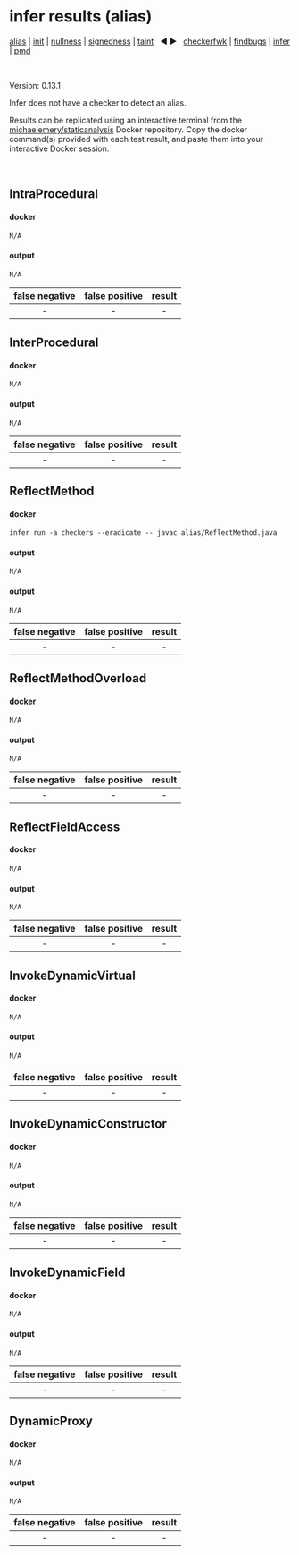 # infer results (alias)

[alias](https://github.com/michaelemery/staticanalysis/blob/master/src/results/alias/README.md) | [init](https://github.com/michaelemery/staticanalysis/blob/master/src/results/init/README.md) | [nullness](https://github.com/michaelemery/staticanalysis/blob/master/src/results/nullness/README.md) | [signedness](https://github.com/michaelemery/staticanalysis/blob/master/src/results/signedness/README.md) | [taint](https://github.com/michaelemery/staticanalysis/blob/master/src/results/taint/README.md) &nbsp; &#x25c0; &#x25b6; &nbsp; [checkerfwk](https://github.com/michaelemery/staticanalysis/blob/master/src/results/tool/checkerframework.md) | [findbugs](https://github.com/michaelemery/staticanalysis/blob/master/src/results/tool/findbugs.md) | [infer](https://github.com/michaelemery/staticanalysis/blob/master/src/results/tool/infer.md) | [pmd](https://github.com/michaelemery/staticanalysis/blob/master/src/results/tool/pmd.md)

<br>

Version: 0.13.1

Infer does not have a checker to detect an alias.

Results can be replicated using an interactive terminal from the [michaelemery/staticanalysis](https://cloud.docker.com/u/michaelemery/repository/docker/michaelemery/staticanalysis) Docker repository. Copy the docker command(s) provided with each test result, and paste them into your interactive Docker session. 

<br>

## IntraProcedural

[//]: [alias/IntraProcedural.java](https://github.com/michaelemery/staticanalysis/blob/master/src/alias/IntraProcedural.java)

#### docker

```
N/A
```

#### output

```
N/A
```

| false negative | false positive | result |
| :---: | :---: | :---: |
| - | - | - |

## InterProcedural

[//]: [alias/InterProcedural.java](https://github.com/michaelemery/staticanalysis/blob/master/src/alias/InterProcedural.java)

#### docker

```
N/A
```

#### output

```
N/A
```

| false negative | false positive | result |
| :---: | :---: | :---: |
| - | - | - |

## ReflectMethod

[//]: [alias/ReflectMethod.java](https://github.com/michaelemery/staticanalysis/blob/master/src/alias/ReflectMethod.java)

#### docker

```
infer run -a checkers --eradicate -- javac alias/ReflectMethod.java
```

#### output

```
N/A
```

#### output

```
N/A
```

| false negative | false positive | result |
| :---: | :---: | :---: |
| - | - | - |

## ReflectMethodOverload

[//]: [alias/ReflectMethodOverload.java](https://github.com/michaelemery/staticanalysis/blob/master/src/alias/ReflectMethodOverload.java)

#### docker

```
N/A
```

#### output

```
N/A
```

| false negative | false positive | result |
| :---: | :---: | :---: |
| - | - | - |

## ReflectFieldAccess

[//]: [alias/ReflectFieldAccess.java](https://github.com/michaelemery/staticanalysis/blob/master/src/alias/ReflectFieldAccess.java)

#### docker

```
N/A
```

#### output

```
N/A
```

| false negative | false positive | result |
| :---: | :---: | :---: |
| - | - | - |

## InvokeDynamicVirtual

[//]: [alias/InvokeDynamicVirtual.java](https://github.com/michaelemery/staticanalysis/blob/master/src/alias/InvokeDynamicVirtual.java)

#### docker

```
N/A
```

#### output

```
N/A
```

| false negative | false positive | result |
| :---: | :---: | :---: |
| - | - | - |

## InvokeDynamicConstructor

[//]: [alias/InvokeDynamicConstructor.java](https://github.com/michaelemery/staticanalysis/blob/master/src/alias/InvokeDynamicConstructor.java)

#### docker

```
N/A
```

#### output

```
N/A
```

| false negative | false positive | result |
| :---: | :---: | :---: |
| - | - | - |

## InvokeDynamicField

[//]: [alias/InvokeDynamicField.java](https://github.com/michaelemery/staticanalysis/blob/master/src/alias/InvokeDynamicField.java)

#### docker

```
N/A
```

#### output

```
N/A
```

| false negative | false positive | result |
| :---: | :---: | :---: |
| - | - | - |

## DynamicProxy

[//]: [alias/DynamicProxy.java](https://github.com/michaelemery/staticanalysis/blob/master/src/alias/DynamicProxy.java)

#### docker

```
N/A
```

#### output

```
N/A
```

| false negative | false positive | result |
| :---: | :---: | :---: |
| - | - | - |
